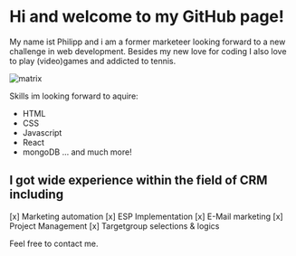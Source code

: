 # Hi and welcome to my GitHub page!

My name ist Philipp and i am a former marketeer looking forward to a new challenge in web development. Besides my new love for coding I also love to play (video)games and addicted to tennis.

![matrix](https://media3.giphy.com/media/A06UFEx8jxEwU/giphy.gif?cid=ecf05e47t5im6ir60nmaiuhd2uax01qr8yurgsw9gvhvqtkx&rid=giphy.gif&ct=g "How i feel while coding")

Skills im looking forward to aquire:
- HTML
- CSS
- Javascript
- React
- mongoDB
... and much more!

## I got wide experience within the field of CRM including
[x] Marketing automation
[x] ESP Implementation
[x] E-Mail marketing
[x] Project Management
[x] Targetgroup selections & logics

Feel free to contact me.
